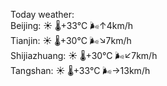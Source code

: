 Today weather:  
Beijing: ☀️   🌡️+33°C 🌬️↑4km/h  
Tianjin: ☀️   🌡️+30°C 🌬️↘7km/h  
Shijiazhuang: ☀️   🌡️+30°C 🌬️↙7km/h  
Tangshan: ☀️   🌡️+33°C 🌬️→13km/h  
